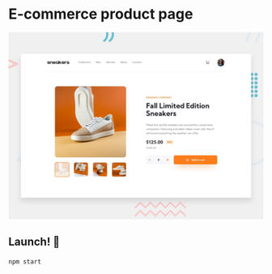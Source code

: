 # E-commerce product page

![Design preview for the E-commerce product page](./design/desktop-preview.jpg)

## Launch! 🚀

```sh
npm start
```
